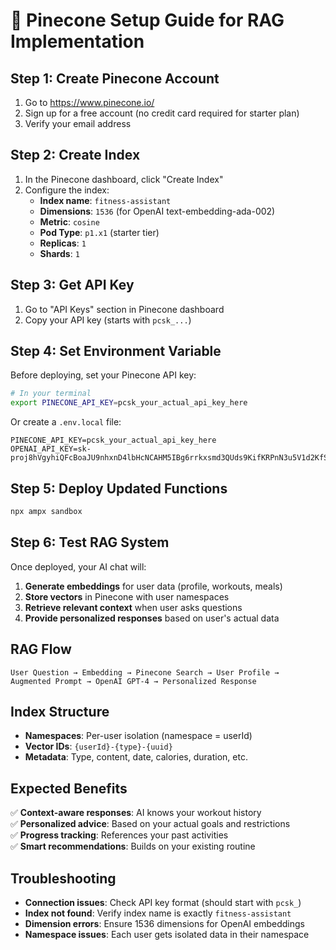 # 🚀 Pinecone Setup Guide for RAG Implementation

## Step 1: Create Pinecone Account

1. Go to https://www.pinecone.io/
2. Sign up for a free account (no credit card required for starter plan)
3. Verify your email address

## Step 2: Create Index

1. In the Pinecone dashboard, click "Create Index"
2. Configure the index:
   - **Index name**: `fitness-assistant`
   - **Dimensions**: `1536` (for OpenAI text-embedding-ada-002)
   - **Metric**: `cosine`
   - **Pod Type**: `p1.x1` (starter tier)
   - **Replicas**: `1`
   - **Shards**: `1`

## Step 3: Get API Key

1. Go to "API Keys" section in Pinecone dashboard
2. Copy your API key (starts with `pcsk_...`)

## Step 4: Set Environment Variable

Before deploying, set your Pinecone API key:

```bash
# In your terminal
export PINECONE_API_KEY=pcsk_your_actual_api_key_here
```

Or create a `.env.local` file:
```env
PINECONE_API_KEY=pcsk_your_actual_api_key_here
OPENAI_API_KEY=sk-proj8hVgyhiQFcBoaJU9nhxnD4lbHcNCAHM5IBg6rrkxsmd3QUds9KifKRPnN3u5V1d2KfSr0bf2BNT3BlbkFJmWAsU9EW0zpXWZCo5W8Up1ZtSiP5aXj307B9QnUOUrQR6JdX_MusgNH5LXLpMJ16Pzh_V7XYA
```

## Step 5: Deploy Updated Functions

```bash
npx ampx sandbox
```

## Step 6: Test RAG System

Once deployed, your AI chat will:

1. **Generate embeddings** for user data (profile, workouts, meals)
2. **Store vectors** in Pinecone with user namespaces
3. **Retrieve relevant context** when user asks questions
4. **Provide personalized responses** based on user's actual data

## RAG Flow

```
User Question → Embedding → Pinecone Search → User Profile → 
Augmented Prompt → OpenAI GPT-4 → Personalized Response
```

## Index Structure

- **Namespaces**: Per-user isolation (namespace = userId)
- **Vector IDs**: `{userId}-{type}-{uuid}`
- **Metadata**: Type, content, date, calories, duration, etc.

## Expected Benefits

✅ **Context-aware responses**: AI knows your workout history  
✅ **Personalized advice**: Based on your actual goals and restrictions  
✅ **Progress tracking**: References your past activities  
✅ **Smart recommendations**: Builds on your existing routine  

## Troubleshooting

- **Connection issues**: Check API key format (should start with `pcsk_`)
- **Index not found**: Verify index name is exactly `fitness-assistant`
- **Dimension errors**: Ensure 1536 dimensions for OpenAI embeddings
- **Namespace issues**: Each user gets isolated data in their namespace 
